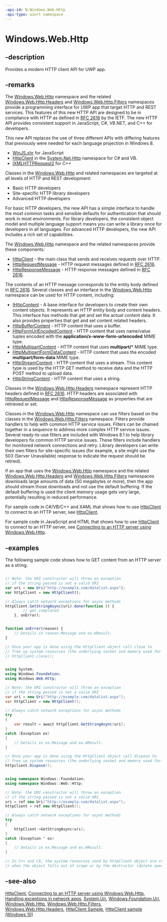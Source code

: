 ```yaml
---
-api-id: N:Windows.Web.Http
-api-type: winrt namespace
---
```


# Windows.Web.Http

## -description
Provides a modern HTTP client API for UWP app.

## -remarks
The [Windows.Web.Http](windows_web_http.md) namespace and the related [Windows.Web.Http.Headers](../windows.web.http.headers/windows_web_http_headers.md) and [Windows.Web.Http.Filters](../windows.web.http.filters/windows_web_http_filters.md) namespaces provide a programming interface for UWP app that target HTTP and REST services. This features of this new HTTP API are designed to be in compliance with HTTP as defined in [RFC 2616](http://go.microsoft.com/fwlink/p/?LinkID=241642) by the IETF. The new HTTP API provides consistent support in JavaScript, C#, VB.NET, and C++ for developers.

This new API replaces the use of three different APIs with differing features that previously were needed for each language projection in Windows 8.


+ [WinJS.xhr](http://msdn.microsoft.com/library/62fc3e32-3d52-4654-8807-8c0563150f01) for JavaScript
+ [HttpClient](http://go.microsoft.com/fwlink/p/?linkid=241637) in the [System.Net.Http](http://go.microsoft.com/fwlink/p/?linkid=227894) namespace for C# and VB.
+ [IXMLHTTPRequest2](https://msdn.microsoft.com/en-us/library/windows/desktop/hh831151(v=vs.85).aspx) for C++


Classes in the [Windows.Web.Http](windows_web_http.md) and related namespaces are targeted at all levels of HTTP and REST development:


+ Basic HTTP developers
+ Site-specific HTTP library developers
+ Advanced HTTP developers


For basic HTTP developers, the new API has a simple interface to handle the most common tasks and sensible defaults for authentication that should work in most environments. For library developers, the consistent object model and multiple language support means you can write a library once for developers in all languages. For advanced HTTP developers, the new API includes a rich set of capabilities.

The [Windows.Web.Http](windows_web_http.md) namespace and the related namespaces provide these components: 
+ [HttpClient](httpclient.md) - the main class that sends and receives requests over HTTP.
+ [HttpRequestMessage](httprequestmessage.md) - HTTP request messages defined in [RFC 2616](http://go.microsoft.com/fwlink/p/?LinkID=241642).
+ [HttpResponseMessage](httpresponsemessage.md) - HTTP response messages defined in [RFC 2616](http://go.microsoft.com/fwlink/p/?LinkID=241642).


The contents of an HTTP message corresponds to the entity body defined in [RFC 2616](http://go.microsoft.com/fwlink/p/?LinkID=241642). Several classes and an interface in the [Windows.Web.Http](windows_web_http.md) namespace can be used for HTTP content, including:


+ [IHttpContent](ihttpcontent.md) - A base interface for developers to create their own content objects. It represents an HTTP entity body and content headers. This interface has methods that get and set the actual content data. It also provides properties that get and set content related headers.
+ [HttpBufferContent](httpbuffercontent.md) - HTTP content that uses a buffer.
+ [HttpFormUrlEncodedContent](httpformurlencodedcontent.md) - HTTP content that uses name/value tuples encoded with the **application/x-www-form-urlencoded** MIME type.
+ [HttpMultipartContent](httpmultipartcontent.md) - HTTP content that uses **multipart/*** MIME type.
+ [HttpMultipartFormDataContent](httpmultipartformdatacontent.md) - HTTP content that uses the encoded **multipart/form-data** MIME type.
+ [HttpStreamContent](httpstreamcontent.md) - HTTP content that uses a stream. This content type is used by the HTTP GET method to receive data and the HTTP POST method to upload data.
+ [HttpStringContent](httpstringcontent.md) - HTTP content that uses a string.


Classes in the [Windows.Web.Http.Headers](../windows.web.http.headers/windows_web_http_headers.md) namespace represent HTTP headers defined in [RFC 2616](http://go.microsoft.com/fwlink/p/?LinkID=241642). HTTP headers are associated with [HttpRequestMessage](httprequestmessage.md) and [HttpResponseMessage](httpresponsemessage.md) as properties that are retrieved or set.

Classes in the [Windows.Web.Http](windows_web_http.md) namespace can use filters based on the classes in the [Windows.Web.Http.Filters](../windows.web.http.filters/windows_web_http_filters.md) namespace. Filters provide handlers to help with common HTTP service issues. Filters can be chained together in a sequence to address more complex HTTP service issues. Several ready-to-use filters are included with Windows 8.1 to help library developers fix common HTTP service issues. These filters include handlers for monitored network connections and retry. Library developers can write their own filters for site-specific issues (for example, a site might use the 503 (Server Unavailable) response to indicate the request should be retried).

If an app that uses the [Windows.Web.Http](windows_web_http.md) namespace and the related [Windows.Web.Http.Headers](../windows.web.http.headers/windows_web_http_headers.md) and [Windows.Web.Http.Filters](../windows.web.http.filters/windows_web_http_filters.md) namespaces downloads large amounts of data (50 megabytes or more), then the app should stream those downloads and not use the default buffering. If the default buffering is used the client memory usage gets very large, potentially resulting in reduced performance.

For sample code in C#/VB/C++ and XAML that shows how to use [HttpClient](httpclient.md) to connect to an HTTP server, see [HttpClient](http://msdn.microsoft.com/library/ec9820d3-3a46-474f-8a01-ae1c27442750).

For sample code in JavaScript and HTML that shows how to use [HttpClient](httpclient.md) to connect to an HTTP server, see [Connecting to an HTTP server using Windows.Web.Http](http://msdn.microsoft.com/library/dfc2a92c-e84a-4def-9203-e348e64befe5).

## -examples
The following sample code shows how to GET content from an HTTP server as a string.

```javascript

// Note: the URI constructor will throw an exception
// if the string passed is not a valid URI
var uri = new Uri("http://example.com/datalist.aspx");
var httpClient = new HttpClient();

// Always catch network exceptions for async methods
httpClient.GetStringAsync(uri).done(function () {
        // get completed
    }, onError);


function onError(reason) {
    // Details in reason.Message and ex.HResult.       
}

// Once your app is done using the HttpClient object call close to 
// free up system resources (the underlying socket and memory used for the object)
// httpClient.close();

```

```csharp

using System;
using Windows.Foundation;
using Windows.Web.Http;

// Note: the URI constructor will throw an exception
// if the string passed is not a valid URI
var uri = new Uri("http://example.com/datalist.aspx");
var httpClient = new HttpClient();

// Always catch network exceptions for async methods
try 
{
    var result = await httpClient.GetStringAsync(uri);
}
catch (Exception ex)
{
    // Details in ex.Message and ex.HResult.       
}

// Once your app is done using the HttpClient object call dispose to 
// free up system resources (the underlying socket and memory used for the object)
httpclient.Dispose();

```

```cpp

using namespace Windows::Foundation;
using namespace Windows::Web::Http;

// Note: the URI constructor will throw an exception
// if the string passed is not a valid URI
uri = ref new Uri("http://example.com/datalist.aspx");
httpClient = ref new HttpClient();

// Always catch network exceptions for async methods
try 
{
    httpClient->GetStringAsync(uri);
}
catch (Exception ^ ex) 
{
    // Details in ex.Message and ex.HResult.       
}

// In C++ and CX, the system resources used by httpClient object are released 
// when the object falls out of scope or by the destructor (delete operator)

```



## -see-also
[HttpClient](http://msdn.microsoft.com/library/ec9820d3-3a46-474f-8a01-ae1c27442750), [Connecting to an HTTP server using Windows.Web.Http](http://msdn.microsoft.com/library/dfc2a92c-e84a-4def-9203-e348e64befe5), [Handling exceptions in network apps](http://msdn.microsoft.com/library/76fafcc9-c674-4cf8-baa0-2400638fae35), [System.Uri](https://msdn.microsoft.com/library/system.uri.aspx), [Windows.Foundation.Uri](../windows.foundation/uri.md), [Windows.Web.Http](windows_web_http.md), [Windows.Web.Http.Filters](../windows.web.http.filters/windows_web_http_filters.md), [Windows.Web.Http.Headers](../windows.web.http.headers/windows_web_http_headers.md), [HttpClient Sample]( http://go.microsoft.com/fwlink/p/?linkid=242550), [HttpClient sample (Windows 10)](http://go.microsoft.com/fwlink/p/?LinkId=620551)